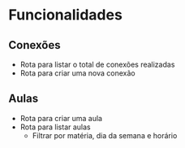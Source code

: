 # Funcionalidades

## Conexões

- Rota para listar o total de conexões realizadas
- Rota para criar uma nova conexão


## Aulas

- Rota para criar uma aula
- Rota para listar aulas
	- Filtrar por matéria, dia da semana e horário
